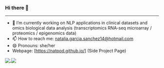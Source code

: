 ### Hi there 👋

<!--
**Natpod/Natpod** is a ✨ _special_ ✨ repository because its `README.md` (this file) appears on your GitHub profile.

Here are some ideas to get you started:

- 🔭 I’m currently working on omics biological data analysis (transcriptomics RNA-seq microarray / proteomics / epigenomics data)
- 🌱 I’m currently learning ...
- 👯 I’m looking to collaborate on ...
- 🤔 I’m looking for help with ...
- 💬 Ask me about ...
- 📫 How to reach me: natalia.garcia.sanchez14@hotmail.com
- 😄 Pronouns: she/her
- ⚡ Fun fact: ...
-->
---

- 🔭 I’m currently working on NLP applications in clinical datasets and omics biological data analysis (transcriptomics RNA-seq microarray / proteomics / epigenomics data)
- 📫 How to reach me: natalia.garcia.sanchez14@hotmail.com
- 😄 Pronouns: she/her
- Webpage: [https://natpod.github.io/] (Side Project Page)

<a href="https://github.com/anuraghazra/github-readme-stats">
  <img align="center" src="https://github-readme-stats.vercel.app/api?username=Natpod&hide=contribs,prs&show_icons=true&theme=synthwave" />
</a>
  
<a href="https://github.com/anuraghazra/github-readme-stats">
  <img align="center" src="https://github-readme-stats.vercel.app/api/top-langs/?username=Natpod&layout=compact" />
</a>
